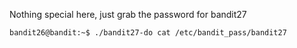 Nothing special here, just grab the password for bandit27
```bash
bandit26@bandit:~$ ./bandit27-do cat /etc/bandit_pass/bandit27
```
